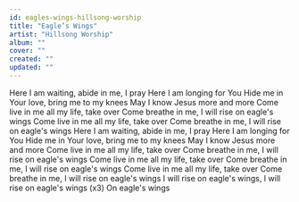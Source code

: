 ```yaml
---
id: eagles-wings-hillsong-worship
title: "Eagle’s Wings"
artist: "Hillsong Worship"
album: ""
cover: ""
created: ""
updated: ""
---
```


Here I am waiting, abide in me, I pray
Here I am longing for You
Hide me in Your love, bring me to my knees
May I know Jesus more and more
Come live in me all my life, take over
Come breathe in me, I will rise on eagle's wings
Come live in me all my life, take over
Come breathe in me, I will rise on eagle's wings
Here I am waiting, abide in me, I pray
Here I am longing for You
Hide me in Your love, bring me to my knees
May I know Jesus more and more
Come live in me all my life, take over
Come breathe in me, I will rise on eagle's wings
Come live in me all my life, take over
Come breathe in me, I will rise on eagle's wings
Come live in me all my life, take over
Come breathe in me, I will rise on eagle's wings
I will rise on eagle's wings, I will rise on eagle's wings (x3)
On eagle's wings